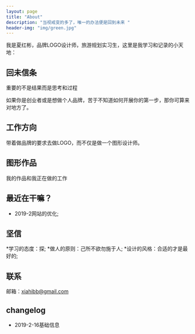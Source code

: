 ```yaml
---
layout: page
title: "About"
description: "当视戒变的多了，唯一的办法便是回到未来 " 
header-img: "img/green.jpg"
---
```


我是夏红彬，品牌LOGO设计师，旅游规划实习生，这里是我学习和记录的小天地：


## 回未信条

重要的不是结果而是思考和过程

如果你是创业者或是想做个人品牌，苦于不知道如何开展你的第一步，那你可算来对地方了。

## 工作方向

带着做品牌的要求去做LOGO，而不仅是做一个图形设计师。

## 图形作品

我的作品和我正在做的工作

## 最近在干嘛？

- 2019-2网站的优化;


## 坚信

*学习的态度：探;
*做人的原则：己所不欲勿施于人;
*设计的风格：合适的才是最好的;

## 联系

邮箱：xiahibb@gmail.com


## changelog

 - 2019-2-16基础信息







